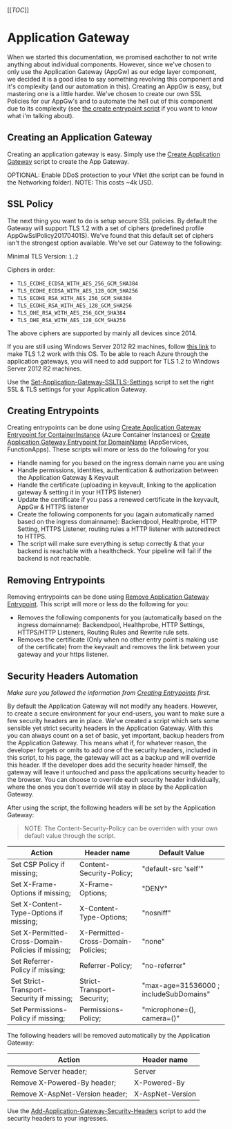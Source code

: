 [[_TOC_]]

# Application Gateway

When we started this documentation, we promised eachother to not write anything about individual components. However, since we've chosen to only use the Application Gateway (AppGw) as our edge layer component, we decided it is a good idea to say something revolving this component and it's complexity (and our automation in this). Creating an AppGw is easy, but mastering one is a little harder. We've chosen to create our own SSL Policies for our AppGw's and to automate the hell out of this component due to its complexity (see [the create entrypoint script](../../../../src/AzDocs.Common/public/AppGateway-Helper-Functions.ps1) if you want to know what i'm talking about).

## Creating an Application Gateway

Creating an application gateway is easy. Simply use the [Create Application Gateway](/Azure/Azure-CLI-Snippets/Application-Gateway/Create-Application-Gateway) script to create the App Gateway.

OPTIONAL: Enable DDoS protection to your VNet (the script can be found in the Networking folder). NOTE: This costs ~4k USD.

## SSL Policy

The next thing you want to do is setup secure SSL policies. By default the Gateway will support TLS 1.2 with a set of ciphers (predefined profile AppGwSslPolicy20170401S). We've found that this default set of ciphers isn't the strongest option available. We've set our Gateway to the following:

Minimal TLS Version: `1.2`

Ciphers in order:

- `TLS_ECDHE_ECDSA_WITH_AES_256_GCM_SHA384`
- `TLS_ECDHE_ECDSA_WITH_AES_128_GCM_SHA256`
- `TLS_ECDHE_RSA_WITH_AES_256_GCM_SHA384`
- `TLS_ECDHE_RSA_WITH_AES_128_GCM_SHA256`
- `TLS_DHE_RSA_WITH_AES_256_GCM_SHA384`
- `TLS_DHE_RSA_WITH_AES_128_GCM_SHA256`

The above ciphers are supported by mainly all devices since 2014.

If you are still using Windows Server 2012 R2 machines, follow [this link](https://docs.microsoft.com/nl-nl/mem/configmgr/core/plan-design/security/enable-tls-1-2-client) to make TLS 1.2 work with this OS. To be able to reach Azure through the application gateways, you will need to add support for TLS 1.2 to Windows Server 2012 R2 machines.

Use the [Set-Application-Gateway-SSLTLS-Settings](/Azure/Azure-CLI-Snippets/Application-Gateway/Set-Application-Gateway-SSLTLS-Settings) script to set the right SSL & TLS settings for your Application Gateway.

## Creating Entrypoints

Creating entrypoints can be done using [Create Application Gateway Entrypoint for ContainerInstance](/Azure/Azure-CLI-Snippets/Application-Gateway/Create-Application-Gateway-Entrypoint-for-ContainerInstance) (Azure Container Instances) or [Create Application Gateway Entrypoint for DomainName](/Azure/Azure-CLI-Snippets/Application-Gateway/Create-Application-Gateway-Entrypoint-for-DomainName) (AppServices, FunctionApps). These scripts will more or less do the following for you:

- Handle naming for you based on the ingress domain name you are using
- Handle permissions, identities, authentication & authorization between the Application Gateway & Keyvault
- Handle the certificate (uploading in keyvault, linking to the application gateway & setting it in your HTTPS listener)
- Update the certificate if you pass a renewed certificate in the keyvault, AppGw & HTTPS listener
- Create the following components for you (again automatically named based on the ingress domainname): Backendpool, Healthprobe, HTTP Setting, HTTPS Listener, routing rules a HTTP listener with autoredirect to HTTPS.
- The script will make sure everything is setup correctly & that your backend is reachable with a healthcheck. Your pipeline will fail if the backend is not reachable.

## Removing Entrypoints

Removing entrypoints can be done using [Remove Application Gateway Entrypoint](/Azure/Azure-CLI-Snippets/Application-Gateway/Remove-Application-Gateway-Entrypoint). This script will more or less do the following for you:

- Removes the following components for you (automatically based on the ingress domainname): Backendpool, Healthprobe, HTTP Settings, HTTPS/HTTP Listeners, Routing Rules and Rewrite rule sets.
- Removes the certificate (Only when no other entry point is making use of the certificate) from the keyvault and removes the link between your gateway and your https listener.

## Security Headers Automation

_Make sure you followed the information from [Creating Entrypoints](#creating-entrypoints) first._

By default the Application Gateway will not modify any headers. However, to create a secure environment for your end-users, you want to make sure a few security headers are in place. We've created a script which sets some sensible yet strict security headers in the Application Gateway. With this you can always count on a set of basic, yet important, backup headers from the Application Gateway. This means what if, for whatever reason, the developer forgets or omits to add one of the security headers, included in this script, to his page, the gateway will act as a backup and will override this header. If the developer does add the security header himself, the gateway will leave it untouched and pass the applications security header to the browser. You can choose to override each security header individually, where the ones you don't override will stay in place by the Application Gateway.

After using the script, the following headers will be set by the Application Gateway:

> NOTE: The Content-Security-Policy can be overriden with your own default value through the script.

| Action                                            | Header name                        | Default Value                          |
| ------------------------------------------------- | ---------------------------------- | -------------------------------------- |
| Set CSP Policy if missing;                        | Content-Security-Policy;           | "default-src 'self'"                   |
| Set X-Frame-Options if missing;                   | X-Frame-Options;                   | "DENY"                                 |
| Set X-Content-Type-Options if missing;            | X-Content-Type-Options;            | "nosniff"                              |
| Set X-Permitted-Cross-Domain-Policies if missing; | X-Permitted-Cross-Domain-Policies; | "none"                                 |
| Set Referrer-Policy if missing;                   | Referrer-Policy;                   | "no-referrer"                          |
| Set Strict-Transport-Security if missing;         | Strict-Transport-Security;         | "max-age=31536000 ; includeSubDomains" |
| Set Permissions-Policy if missing;                | Permissions-Policy;                | "microphone=(), camera=()"             |

The following headers will be removed automatically by the Application Gateway:

| Action                          | Header name      |
| ------------------------------- | ---------------- |
| Remove Server header;           | Server           |
| Remove X-Powered-By header;     | X-Powered-By     |
| Remove X-AspNet-Version header; | X-AspNet-Version |

Use the [Add-Application-Gateway-Security-Headers](/Azure/Azure-CLI-Snippets/Application-Gateway/Add-Application-Gateway-Security-Headers) script to add the security headers to your ingresses.
